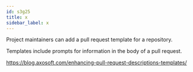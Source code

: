 ```yaml
---
id: s3g25
title: x
sidebar_label: x
---
```


Project maintainers can add a pull request template for a repository.

Templates include prompts for information in the body of a pull request.


https://blog.axosoft.com/enhancing-pull-request-descriptions-templates/
